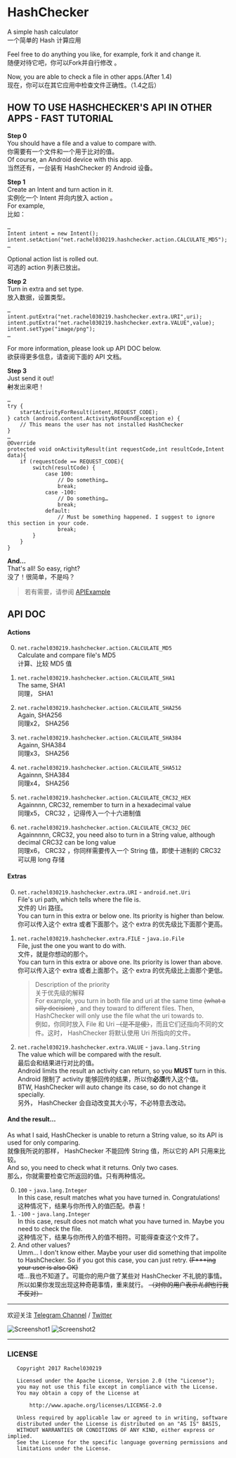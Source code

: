# HashChecker
A simple hash calculator  
一个简单的 Hash 计算应用  
  
Feel free to do anything you like, for example, fork it and change it.  
随便对待它吧，你可以Fork并自行修改 。 

Now, you are able to check a file in other apps.(After 1.4)  
现在，你可以在其它应用中检查文件正确性。（1.4之后）

## HOW TO USE HASHCHECKER'S API IN OTHER APPS - FAST TUTORIAL
**Step 0**  
You should have a file and a value to compare with.  
你需要有一个文件和一个用于比对的值。  
Of course, an Android device with this app.  
当然还有，一台装有 HashChecker 的 Android 设备。
  
**Step 1**  
Create an Intent and turn action in it.  
实例化一个 Intent 并向内放入 action 。  
For example,  
比如：
```
…
Intent intent = new Intent();
intent.setAction("net.rachel030219.hashchecker.action.CALCULATE_MD5");
…
```
Optional action list is rolled out.  
可选的 action 列表已放出。

**Step 2**  
Turn in extra and set type.  
放入数据，设置类型。
```
…
intent.putExtra("net.rachel030219.hashchecker.extra.URI",uri);
intent.putExtra("net.rachel030219.hashchecker.extra.VALUE",value);
intent.setType("image/png");
…
```
For more information, please look up API DOC below.  
欲获得更多信息，请查阅下面的 API 文档。

**Step 3**  
Just send it out!  
~~射~~发出来吧！
```
…
try {
    startActivityForResult(intent,REQUEST_CODE);
} catch (android.content.ActivityNotFoundException e) {
    // This means the user has not installed HashChecker
}
…
@Override
protected void onActivityResult(int requestCode,int resultCode,Intent data){
    if (requestCode == REQUEST_CODE){
        switch(resultCode) {
            case 100:
                // Do something…
                break;
            case -100:
                // Do something…
                break;
            default:
                // Must be something happened. I suggest to ignore this section in your code.
                break;
        }
    }
}
```

**And…**  
That's all! So easy, right?  
没了！很简单，不是吗？

> 若有需要，请参阅 [APIExample](https://github.com/Rachel030219/HashChecker/blob/master/apiexample)

## API DOC

#### Actions
0. `net.rachel030219.hashchecker.action.CALCULATE_MD5`  
    Calculate and compare file's MD5  
    计算、比较 MD5 值
    
1. `net.rachel030219.hashchecker.action.CALCULATE_SHA1`  
    The same, SHA1  
    同理， SHA1
    
2. `net.rachel030219.hashchecker.action.CALCULATE_SHA256`  
    Again, SHA256  
    同理x2， SHA256
    
3. `net.rachel030219.hashchecker.action.CALCULATE_SHA384`  
    Againn, SHA384  
    同理x3， SHA256
    
4. `net.rachel030219.hashchecker.action.CALCULATE_SHA512`  
    Againnn, SHA384  
    同理x4， SHA256
    
5. `net.rachel030219.hashchecker.action.CALCULATE_CRC32_HEX`  
    Againnnn, CRC32, remember to turn in a hexadecimal value  
    同理x5， CRC32 ，记得传入一个十六进制值
    
6. `net.rachel030219.hashchecker.action.CALCULATE_CRC32_DEC`  
    Againnnnn, CRC32, you need also to turn in a String value, although decimal CRC32 can be long value  
    同理x6， CRC32 ，你同样需要传入一个 String 值，即使十进制的 CRC32 可以用 long 存储
    
#### Extras
0. `net.rachel030219.hashchecker.extra.URI` - `android.net.Uri`  
    File's uri path, which tells where the file is.  
    文件的 Uri 路径。  
    You can turn in this extra or below one. Its priority is higher than below.  
    你可以传入这个 extra 或者下面那个。这个 extra 的优先级比下面那个更高。

1. `net.rachel030219.hashchecker.extra.FILE` - `java.io.File`  
    File, just the one you want to do with.  
    文件，就是你想动的那个。  
    You can turn in this extra or above one. Its priority is lower than above.  
    你可以传入这个 extra 或者上面那个。这个 extra 的优先级比上面那个更低。
    
    > Description of the priority  
      关于优先级的解释  
      For example, you turn in both file and uri at the same time ~~(what a silly decision)~~ , and they toward to different files. Then, HashChecker will only use the file what the uri towards to.   
      例如，你同时放入 File 和 Uri ~~（是不是傻）~~，而且它们还指向不同的文件。这时， HashChecker 将默认使用 Uri 所指向的文件。
    
2. `net.rachel030219.hashchecker.extra.VALUE` - `java.lang.String`  
    The value which will be compared with the result.  
    最后会和结果进行对比的值。  
    Android limits the result an activity can return, so you **MUST** turn in this.  
    Android 限制了 activity 能够回传的结果，所以你**必须**传入这个值。  
    BTW, HashChecker will auto change its case, so do not change it specially.  
    另外， HashChecker 会自动改变其大小写，不必特意去改动。
    
#### And the result…
As what I said, HashChecker is unable to return a String value, so its API is used for only comparing.  
就像我所说的那样， HashChecker 不能回传 String 值，所以它的 API 只用来比较。  
And so, you need to check what it returns. Only two cases.  
那么，你就需要检查它所返回的值。只有两种情况。

0. `100` - `java.lang.Integer`  
    In this case, result matches what you have turned in. Congratulations!  
    这种情况下，结果与你所传入的值匹配。恭喜！  
1. `-100` - `java.lang.Integer`  
    In this case, result does not match what you have turned in. Maybe you need to check the file.  
    这种情况下，结果与你所传入的值不相符。可能得查查这个文件了。  
2. And other values?  
    Umm… I don't know either. Maybe your user did something that impolite to HashChecker. So if you got this case, you can just retry. ~~(F***ing your user is also OK)~~  
    唔…我也不知道了。可能你的用户做了某些对 HashChecker 不礼貌的事情。所以如果你发现出现这种奇葩事情，重来就行。 ~~（对你的用户表示*礼貌*也行我不反对）~~  

***

欢迎关注 [Telegram Channel](https://telegram.me/rachelnotice) / [Twitter](https://twitter.com/tangrui003)

![Screenshot1](./pic/Screenshot1.png)
![Screenshot2](./pic/Screenshot2.png)

***
### LICENSE
```
   Copyright 2017 Rachel030219

   Licensed under the Apache License, Version 2.0 (the "License");
   you may not use this file except in compliance with the License.
   You may obtain a copy of the License at

       http://www.apache.org/licenses/LICENSE-2.0

   Unless required by applicable law or agreed to in writing, software
   distributed under the License is distributed on an "AS IS" BASIS,
   WITHOUT WARRANTIES OR CONDITIONS OF ANY KIND, either express or implied.
   See the License for the specific language governing permissions and
   limitations under the License.
```

